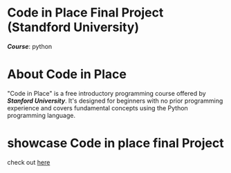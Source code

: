 # Code in Place Final Project (Standford University)
***Course***: python  

# About Code in Place
"Code in Place" is a free introductory programming course offered by ***Stanford University***. It's designed for beginners with no prior programming experience
and covers fundamental concepts using the Python programming language. 

# showcase Code in place final Project
check out [here](https://codeinplace-2021.netlify.app/2021/showcase/1248)


